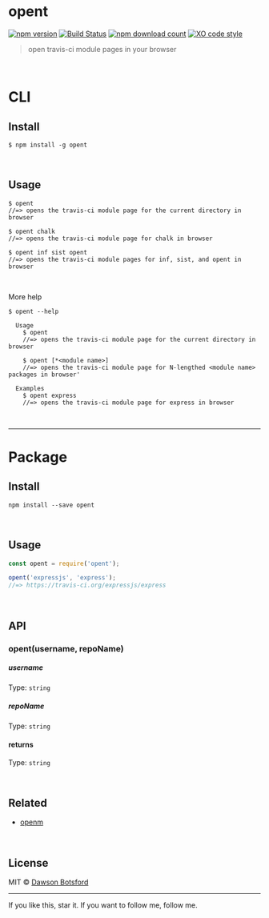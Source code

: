 # opent
[![npm version](https://img.shields.io/npm/v/opent.svg)](https://www.travis-ci.com/package/opent)
[![Build Status](https://travis-ci.org/dawsonbotsford/opent.svg?branch=master)](https://travis-ci.org/dawsonbotsford/opent)
[![npm download count](http://img.shields.io/npm/dm/opent.svg?style=flat)](http://travis-ci.org/opent)
[![XO code style](https://img.shields.io/badge/code_style-XO-5ed9c7.svg)](https://github.com/sindresorhus/xo)

> open travis-ci module pages in your browser

<br>

# CLI

## Install
```
$ npm install -g opent
```

<br>

## Usage

```
$ opent
//=> opens the travis-ci module page for the current directory in browser

$ opent chalk
//=> opens the travis-ci module page for chalk in browser

$ opent inf sist opent
//=> opens the travis-ci module pages for inf, sist, and opent in browser
```

<br>

More help
```
$ opent --help

  Usage
    $ opent
    //=> opens the travis-ci module page for the current directory in browser

    $ opent [*<module name>]
    //=> opens the travis-ci module page for N-lengthed <module name> packages in browser'

  Examples
    $ opent express
    //=> opens the travis-ci module page for express in browser
```

<br>

---
# Package

## Install
```
npm install --save opent
```

<br>

## Usage

```js
const opent = require('opent');

opent('expressjs', 'express');
//=> https://travis-ci.org/expressjs/express
```

<br>

## API

### opent(username, repoName)

##### username

Type: `string`

##### repoName

Type: `string`

#### returns

Type: `string`

<br>

## Related
* [openm](https://github.com/dawsonbotsford/openm)

<br>

## License

MIT © [Dawson Botsford](http://dawsonbotsford.com)


---
If you like this, star it. If you want to follow me, follow me.
